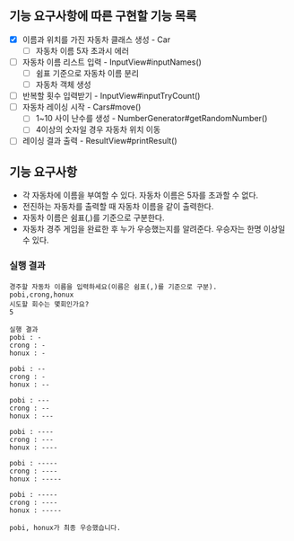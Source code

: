 ## 기능 요구사항에 따른 구현할 기능 목록

- [x] 이름과 위치를 가진 자동차 클래스 생성 - Car
    - [ ] 자동차 이름 5자 초과시 에러
- [ ] 자동차 이름 리스트 입력 - InputView#inputNames()
    - [ ] 쉼표 기준으로 자동차 이름 분리
    - [ ] 자동차 객체 생성
- [ ] 반복할 횟수 입력받기 - InputView#inputTryCount()
- [ ] 자동차 레이싱 시작 - Cars#move()
    - [ ] 1~10 사이 난수를 생성 - NumberGenerator#getRandomNumber()
    - [ ] 4이상의 숫자일 경우 자동차 위치 이동
- [ ] 레이싱 결과 출력 - ResultView#printResult()

## 기능 요구사항

- 각 자동차에 이름을 부여할 수 있다. 자동차 이름은 5자를 초과할 수 없다.
- 전진하는 자동차를 출력할 때 자동차 이름을 같이 출력한다.
- 자동차 이름은 쉼표(,)를 기준으로 구분한다.
- 자동차 경주 게임을 완료한 후 누가 우승했는지를 알려준다. 우승자는 한명 이상일 수 있다.

### 실행 결과

```
경주할 자동차 이름을 입력하세요(이름은 쉼표(,)를 기준으로 구분).
pobi,crong,honux
시도할 회수는 몇회인가요?
5

실행 결과
pobi : -
crong : -
honux : -

pobi : --
crong : -
honux : --

pobi : ---
crong : --
honux : ---

pobi : ----
crong : ---
honux : ----

pobi : -----
crong : ----
honux : -----

pobi : -----
crong : ----
honux : -----

pobi, honux가 최종 우승했습니다.
```

